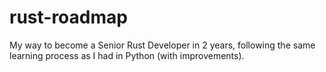 # rust-roadmap
My way to become a Senior Rust Developer in 2 years, following the same learning process as I had in Python (with improvements).
